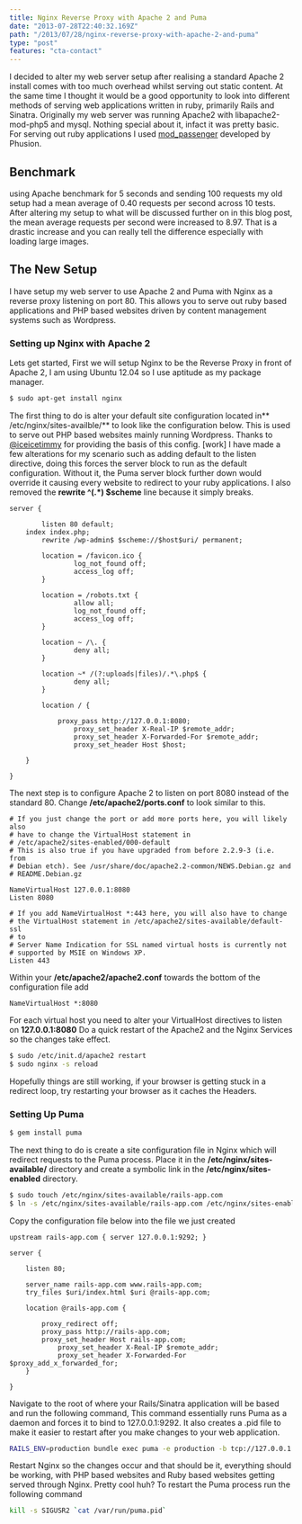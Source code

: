 ```yaml
---
title: Nginx Reverse Proxy with Apache 2 and Puma
date: "2013-07-28T22:40:32.169Z"
path: "/2013/07/28/nginx-reverse-proxy-with-apache-2-and-puma"
type: "post"
features: "cta-contact"
---
```


I decided to alter my web server setup after realising a standard Apache 2 install comes with too much overhead whilst serving out static content. At the same time I thought it would be a good opportunity to look into different methods of serving web applications written in ruby, primarily Rails and Sinatra. Originally my web server was running Apache2 with libapache2-mod-php5 and mysql. Nothing special about it, infact it was pretty basic. For serving out ruby applications I used [mod_passenger](https://www.phusionpassenger.com/) developed by Phusion.

## **Benchmark**

using Apache benchmark for 5 seconds and sending 100 requests my old setup had a mean average of 0.40 requests per second across 10 tests. After altering my setup to what will be discussed further on in this blog post, the mean average requests per second were increased to 8.97. That is a drastic increase and you can really tell the difference especially with loading large images.

## **The New Setup**

I have setup my web server to use Apache 2 and Puma with Nginx as a reverse proxy listening on port 80. This allows you to serve out ruby based applications and PHP based websites driven by content management systems such as Wordpress.

### Setting up Nginx with Apache 2

Lets get started, First we will setup Nginx to be the Reverse Proxy in front of Apache 2, I am using Ubuntu 12.04 so I use aptitude as my package manager.

```bash
$ sudo apt-get install nginx
```

The first thing to do is alter your default site configuration located in** /etc/nginx/sites-availble/** to look like the configuration below. This is used to serve out PHP based websites mainly running Wordpress. Thanks to [@iceicetimmy](http://www.applicious.co/2013/06/upgraded-to-nginx/) for providing the basis of this config. [work] I have made a few alterations for my scenario such as adding default to the listen directive, doing this forces the server block to run as the default configuration. Without it, the Puma server block further down would override it causing every website to redirect to your ruby applications. I also removed the **rewrite ^(.*) $scheme** line because it simply breaks.

```
server {

        listen 80 default;
    index index.php;
        rewrite /wp-admin$ $scheme://$host$uri/ permanent;

        location = /favicon.ico {
                log_not_found off;
                access_log off;
        }

        location = /robots.txt {
                allow all;
                log_not_found off;
                access_log off;
        }

        location ~ /\. {
                deny all;
        }

        location ~* /(?:uploads|files)/.*\.php$ {
                deny all;
        }

        location / {

            proxy_pass http://127.0.0.1:8080;
                proxy_set_header X-Real-IP $remote_addr;
                proxy_set_header X-Forwarded-For $remote_addr;
                proxy_set_header Host $host;

    }

}
```

The next step is to configure Apache 2 to listen on port 8080 instead of the standard 80. Change **/etc/apache2/ports.conf** to look similar to this.

```
# If you just change the port or add more ports here, you will likely also
# have to change the VirtualHost statement in
# /etc/apache2/sites-enabled/000-default
# This is also true if you have upgraded from before 2.2.9-3 (i.e. from
# Debian etch). See /usr/share/doc/apache2.2-common/NEWS.Debian.gz and
# README.Debian.gz

NameVirtualHost 127.0.0.1:8080
Listen 8080

# If you add NameVirtualHost *:443 here, you will also have to change
# the VirtualHost statement in /etc/apache2/sites-available/default-ssl
# to
# Server Name Indication for SSL named virtual hosts is currently not
# supported by MSIE on Windows XP.
Listen 443
```

Within your **/etc/apache2/apache2.conf** towards the bottom of the configuration file add

```
NameVirtualHost *:8080
```

For each virtual host you need to alter your VirtualHost directives to listen on **127.0.0.1:8080** Do a quick restart of the Apache2 and the Nginx Services so the changes take effect.

```bash
$ sudo /etc/init.d/apache2 restart
$ sudo nginx -s reload
```

Hopefully things are still working, if your browser is getting stuck in a redirect loop, try restarting your browser as it caches the Headers.

### Setting Up Puma

```bash
$ gem install puma
```

The next thing to do is create a site configuration file in Nginx which will redirect requests to the Puma process. Place it in the **/etc/nginx/sites-available/** directory and create a symbolic link in the **/etc/nginx/sites-enabled** directory.

```bash
$ sudo touch /etc/nginx/sites-available/rails-app.com
$ ln -s /etc/nginx/sites-available/rails-app.com /etc/nginx/sites-enabled/rails-app.com
```

Copy the configuration file below into the file we just created

```
upstream rails-app.com { server 127.0.0.1:9292; }

server {

    listen 80;

    server_name rails-app.com www.rails-app.com;
    try_files $uri/index.html $uri @rails-app.com;

    location @rails-app.com {

        proxy_redirect off;
        proxy_pass http://rails-app.com;
        proxy_set_header Host rails-app.com;
            proxy_set_header X-Real-IP $remote_addr;
            proxy_set_header X-Forwarded-For $proxy_add_x_forwarded_for;
    }

}
```

Navigate to the root of where your Rails/Sinatra application will be based and run the following command, This command essentially runs Puma as a daemon and forces it to bind to 127.0.0.1:9292. It also creates a .pid file to make it easier to restart after you make changes to your web application.

```bash
RAILS_ENV=production bundle exec puma -e production -b tcp://127.0.0.1:9292 -d --pidfile /var/run/puma.pid
```

Restart Nginx so the changes occur and that should be it, everything should be working, with PHP based websites and Ruby based websites getting served through Nginx. Pretty cool huh? To restart the Puma process run the following command

```bash
kill -s SIGUSR2 `cat /var/run/puma.pid`
```
